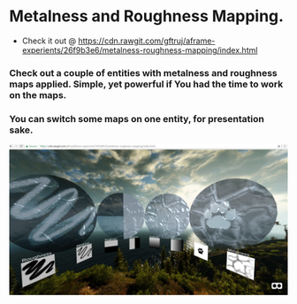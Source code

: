 # Metalness and Roughness Mapping.
* Check it out @ https://cdn.rawgit.com/gftruj/aframe-experients/26f9b3e6/metalness-roughness-mapping/index.html
### Check out a couple of entities with metalness and roughness maps applied. Simple, yet powerful if You had the time to work on the maps. 
### You can switch some maps on one entity, for presentation sake.
![And Have fun !](assets/example.png)

